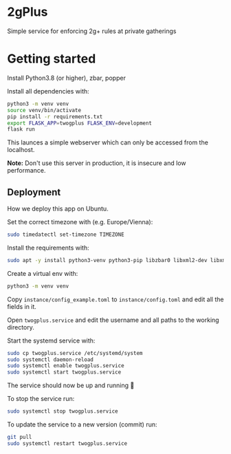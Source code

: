 # 2gPlus

Simple service for enforcing 2g+ rules at private gatherings

# Getting started

Install Python3.8 (or higher), zbar, popper

Install all dependencies with:

```bash
python3 -m venv venv
source venv/bin/activate
pip install -r requirements.txt
export FLASK_APP=twogplus FLASK_ENV=development
flask run
```

This launces a simple webserver which can only be accessed from the localhost.

**Note:** Don't use this server in production, it is insecure and low
performance.

## Deployment

How we deploy this app on Ubuntu.

Set the correct timezone with (e.g. Europe/Vienna):

```bash
sudo timedatectl set-timezone TIMEZONE
```

Install the requirements with:

```bash
sudo apt -y install python3-venv python3-pip libzbar0 libxml2-dev libxmlsec1-dev libxmlsec1-openssl poppler-utils
```

Create a virtual env with:

```bash
python3 -m venv venv
```

Copy `instance/config_example.toml` to `instance/config.toml` and edit all
the fields in it.

Open `twogplus.service` and edit the username and all paths to the working
directory.

Start the systemd service with:

```bash
sudo cp twogplus.service /etc/systemd/system
sudo systemctl daemon-reload
sudo systemctl enable twogplus.service
sudo systemctl start twogplus.service
```

The service should now be up and running 🎉

To stop the service run:

```bash
sudo systemctl stop twogplus.service
```

To update the service to a new version (commit) run:

```bash
git pull
sudo systemctl restart twogplus.service
```
